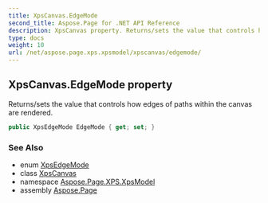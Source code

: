 ```yaml
---
title: XpsCanvas.EdgeMode
second_title: Aspose.Page for .NET API Reference
description: XpsCanvas property. Returns/sets the value that controls how edges of paths within the canvas are rendered
type: docs
weight: 10
url: /net/aspose.page.xps.xpsmodel/xpscanvas/edgemode/
---
```

## XpsCanvas.EdgeMode property

Returns/sets the value that controls how edges of paths within the canvas are rendered.

```csharp
public XpsEdgeMode EdgeMode { get; set; }
```

### See Also

* enum [XpsEdgeMode](../../xpsedgemode/)
* class [XpsCanvas](../)
* namespace [Aspose.Page.XPS.XpsModel](../../xpscanvas/)
* assembly [Aspose.Page](../../../)


